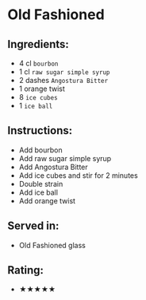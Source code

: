 # Old Fashioned

## Ingredients:
- 4 cl `bourbon`
- 1 cl `raw sugar simple syrup`
- 2 dashes `Angostura Bitter`
- 1 orange twist
- 8 `ice cubes`
- 1 `ice ball`

## Instructions:
- Add bourbon
- Add raw sugar simple syrup
- Add Angostura Bitter
- Add ice cubes and stir for 2 minutes
- Double strain
- Add ice ball
- Add orange twist

## Served in:
- Old Fashioned glass

## Rating:
- ★★★★★